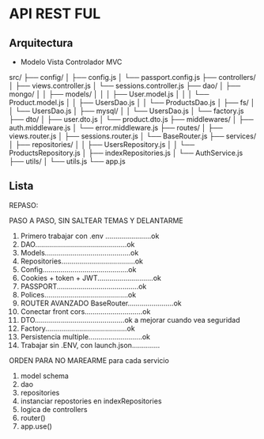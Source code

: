 # API REST FUL

## Arquitectura

- Modelo Vista Controlador MVC

src/
  ├── config/
  │   ├── config.js
  │   └── passport.config.js
  ├── controllers/
  │   ├── views.controller.js
  │   └── sessions.controller.js
  ├── dao/
  │   ├── mongo/
  │   │   ├── models/
  │   │   │   ├── User.model.js
  │   │   │   └── Product.model.js
  │   │   ├── UsersDao.js
  │   │   └── ProductsDao.js
  │   ├── fs/
  │   │   └── UsersDao.js
  │   ├── mysql/
  │   │   └── UsersDao.js
  │   └── factory.js
  ├── dto/
  │   ├── user.dto.js
  │   └── product.dto.js
  ├── middlewares/
  │   ├── auth.middleware.js
  │   └── error.middleware.js
  ├── routes/
  │   ├── views.router.js
  │   ├── sessions.router.js
  │   └── BaseRouter.js
  ├── services/
  │   ├── repositories/
  │   │   ├── UsersRepository.js
  │   │   └── ProductsRepository.js
  │   ├── indexRepositories.js
  │   └── AuthService.js
  ├── utils/
  │   └── utils.js
  └── app.js

## Lista

REPASO:

PASO A PASO, SIN SALTEAR TEMAS Y DELANTARME

1. Primero trabajar con .env .......................ok
2. DAO..............................................ok
3. Models...........................................ok
4. Repositories.....................................ok
5. Config...........................................ok
6. Cookies + token + JWT............................ok
7. PASSPORT.........................................ok
8. Polices..........................................ok
9. ROUTER AVANZADO BaseRouter.......................ok
10. Conectar front cors.............................ok
11. DTO.............................................ok   a mejorar cuando vea seguridad
12. Factory.........................................ok
13. Persistencia multiple...........................ok
14. Trabajar sin .ENV, con launch.json..............

ORDEN PARA NO MAREARME para cada servicio

1. model schema
2. dao
3. repositories
4. instanciar repostories en indexRepositories
5. logica de controllers
6. router()
7. app.use()
